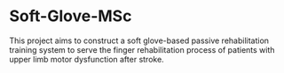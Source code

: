 # Soft-Glove-MSc
This project aims to construct a soft glove-based passive rehabilitation training system to serve the finger rehabilitation process of patients with upper limb motor dysfunction after stroke.
